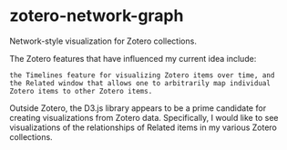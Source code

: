zotero-network-graph
====================

Network-style visualization for Zotero collections.

The Zotero features that have influenced my current idea include:

    the Timelines feature for visualizing Zotero items over time, and
    the Related window that allows one to arbitrarily map individual Zotero items to other Zotero items.

Outside Zotero, the D3.js library appears to be a prime candidate for creating visualizations from Zotero data. Specifically, I would like to see visualizations of the relationships of Related items in my various Zotero collections.

